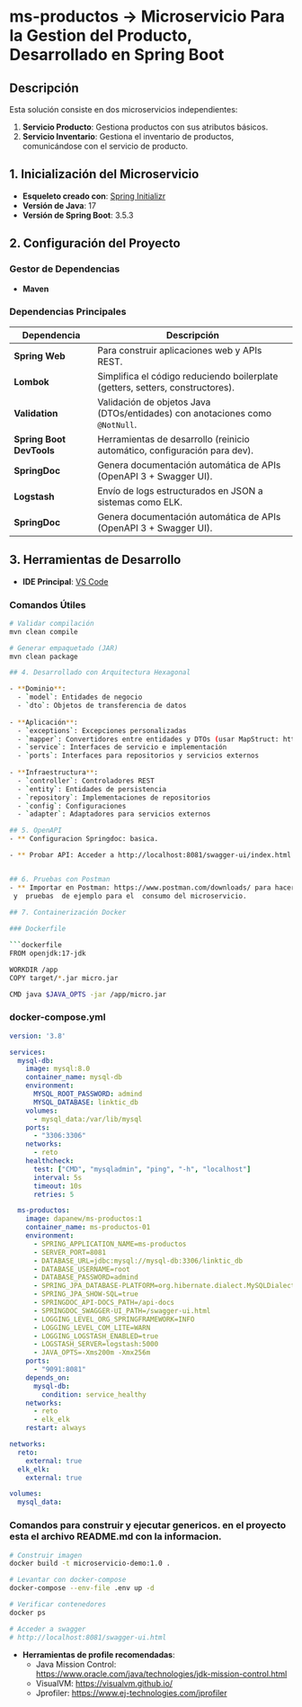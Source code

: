 # ms-productos ->  Microservicio Para la Gestion del Producto, Desarrollado en Spring Boot 

## Descripción
Esta solución consiste en dos microservicios independientes:
1. **Servicio Producto**: Gestiona productos con sus atributos básicos.
2. **Servicio Inventario**: Gestiona el inventario de productos, comunicándose con el servicio de producto.

## 1. Inicialización del Microservicio
- **Esqueleto creado con**: [Spring Initializr](https://start.spring.io/)
- **Versión de Java**: 17
- **Versión de Spring Boot**: 3.5.3

## 2. Configuración del Proyecto
### Gestor de Dependencias
- **Maven**

### Dependencias Principales
| Dependencia               | Descripción                                                                 |
|---------------------------|-----------------------------------------------------------------------------|
| **Spring Web**            | Para construir aplicaciones web y APIs REST.                                |
| **Lombok**                | Simplifica el código reduciendo boilerplate (getters, setters, constructores). |
| **Validation**            | Validación de objetos Java (DTOs/entidades) con anotaciones como `@NotNull`. |
| **Spring Boot DevTools**  | Herramientas de desarrollo (reinicio automático, configuración para dev).   |
| **SpringDoc**             | Genera documentación automática de APIs (OpenAPI 3 + Swagger UI).           |
| **Logstash**              | Envío de logs estructurados en JSON a sistemas como ELK.                    |
| **SpringDoc**             | Genera documentación automática de APIs (OpenAPI 3 + Swagger UI).           |

## 3. Herramientas de Desarrollo
- **IDE Principal**: [VS Code](https://code.visualstudio.com/download)

### Comandos Útiles
```bash
# Validar compilación
mvn clean compile

# Generar empaquetado (JAR)
mvn clean package

## 4. Desarrollado con Arquitectura Hexagonal

- **Dominio**:
  - `model`: Entidades de negocio
  - `dto`: Objetos de transferencia de datos
  
- **Aplicación**:
  - `exceptions`: Excepciones personalizadas
  - `mapper`: Convertidores entre entidades y DTOs (usar MapStruct: https://mapstruct.org/)
  - `service`: Interfaces de servicio e implementación
  - `ports`: Interfaces para repositorios y servicios externos
  
- **Infraestructura**:
  - `controller`: Controladores REST
  - `entity`: Entidades de persistencia
  - `repository`: Implementaciones de repositorios
  - `config`: Configuraciones
  - `adapter`: Adaptadores para servicios externos

## 5. OpenAPI
- ** Configuracion Springdoc: basica. 

- ** Probar API: Acceder a http://localhost:8081/swagger-ui/index.html


## 6. Pruebas con Postman
- ** Importar en Postman: https://www.postman.com/downloads/ para hacer Pruebas: en la carpeta postman se encuentra el archivo MS Productos Pruebas.postman_collection que tiene la descripcion,
 y  pruebas  de ejemplo para el  consumo del microservicio.
 
## 7. Containerización Docker

### Dockerfile

```dockerfile
FROM openjdk:17-jdk

WORKDIR /app
COPY target/*.jar micro.jar

CMD java $JAVA_OPTS -jar /app/micro.jar
```

### docker-compose.yml

```yaml
version: '3.8'

services:
  mysql-db:
    image: mysql:8.0
    container_name: mysql-db
    environment:
      MYSQL_ROOT_PASSWORD: admind
      MYSQL_DATABASE: linktic_db
    volumes:
      - mysql_data:/var/lib/mysql
    ports:
      - "3306:3306"
    networks:
      - reto
    healthcheck:
      test: ["CMD", "mysqladmin", "ping", "-h", "localhost"]
      interval: 5s
      timeout: 10s
      retries: 5

  ms-productos:
    image: dapanew/ms-productos:1
    container_name: ms-productos-01
    environment:
      - SPRING_APPLICATION_NAME=ms-productos
      - SERVER_PORT=8081
      - DATABASE_URL=jdbc:mysql://mysql-db:3306/linktic_db
      - DATABASE_USERNAME=root
      - DATABASE_PASSWORD=admind
      - SPRING_JPA_DATABASE-PLATFORM=org.hibernate.dialect.MySQLDialect
      - SPRING_JPA_SHOW-SQL=true
      - SPRINGDOC_API-DOCS_PATH=/api-docs
      - SPRINGDOC_SWAGGER-UI_PATH=/swagger-ui.html
      - LOGGING_LEVEL_ORG_SPRINGFRAMEWORK=INFO
      - LOGGING_LEVEL_COM_LITE=WARN
      - LOGGING_LOGSTASH_ENABLED=true
      - LOGSTASH_SERVER=logstash:5000
      - JAVA_OPTS=-Xms200m -Xmx256m
    ports:
      - "9091:8081"
    depends_on:
      mysql-db:
        condition: service_healthy
    networks:
      - reto
      - elk_elk
    restart: always

networks:
  reto:
    external: true
  elk_elk:
    external: true

volumes:
  mysql_data:
```
 ### Comandos para construir y ejecutar genericos. en el proyecto esta el archivo README.md con la informacion.

```bash
# Construir imagen
docker build -t microservicio-demo:1.0 .

# Levantar con docker-compose
docker-compose --env-file .env up -d

# Verificar contenedores
docker ps

# Acceder a swagger
# http://localhost:8081/swagger-ui.html
```
- **Herramientas de profile recomendadas**:
  - Java Mission Control: https://www.oracle.com/java/technologies/jdk-mission-control.html
  - VisualVM: https://visualvm.github.io/
  - Jprofiler: https://www.ej-technologies.com/jprofiler
